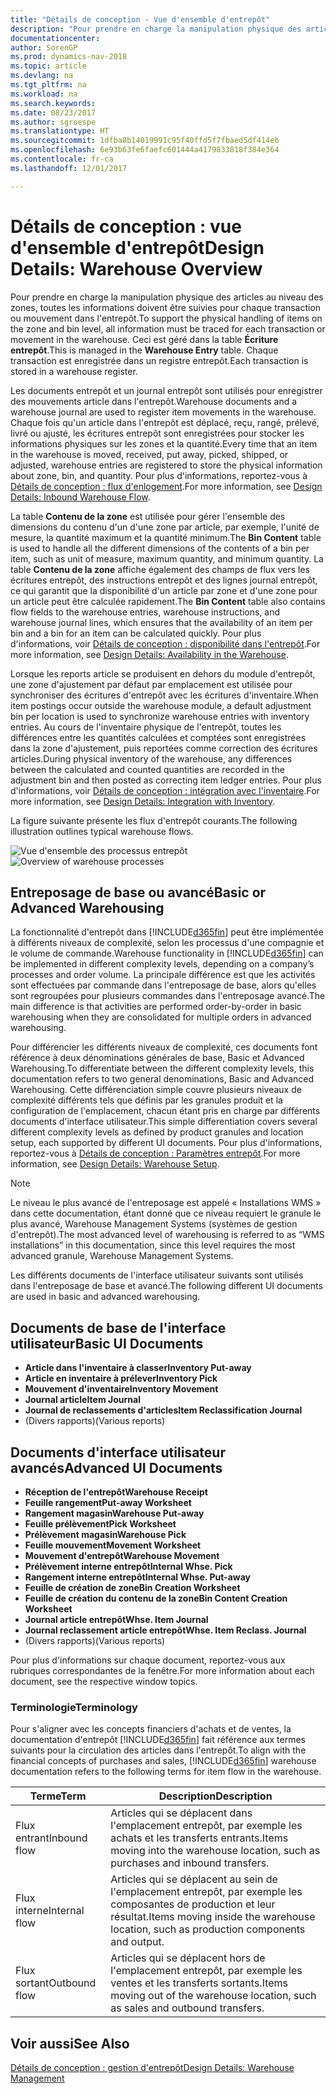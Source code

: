 ```yaml
---
title: "Détails de conception - Vue d'ensemble d'entrepôt"
description: "Pour prendre en charge la manipulation physique des articles au niveau des zones, toutes les informations doivent être suivies pour chaque transaction ou mouvement dans l'entrepôt. Ceci est géré dans la table **Écriture entrepôt**. Chaque transaction est enregistrée dans un registre entrepôt."
documentationcenter: 
author: SorenGP
ms.prod: dynamics-nav-2018
ms.topic: article
ms.devlang: na
ms.tgt_pltfrm: na
ms.workload: na
ms.search.keywords: 
ms.date: 08/23/2017
ms.author: sgroespe
ms.translationtype: HT
ms.sourcegitcommit: 1dfba8b14019991c95f40ffd5f7fbaed5df414eb
ms.openlocfilehash: 6e93b63fe6faefc601444a4179833818f384e364
ms.contentlocale: fr-ca
ms.lasthandoff: 12/01/2017

---
```

# <a name="design-details-warehouse-overview"></a><span data-ttu-id="95a76-105">Détails de conception : vue d'ensemble d'entrepôt</span><span class="sxs-lookup"><span data-stu-id="95a76-105">Design Details: Warehouse Overview</span></span>
<span data-ttu-id="95a76-106">Pour prendre en charge la manipulation physique des articles au niveau des zones, toutes les informations doivent être suivies pour chaque transaction ou mouvement dans l'entrepôt.</span><span class="sxs-lookup"><span data-stu-id="95a76-106">To support the physical handling of items on the zone and bin level, all information must be traced for each transaction or movement in the warehouse.</span></span> <span data-ttu-id="95a76-107">Ceci est géré dans la table **Écriture entrepôt**.</span><span class="sxs-lookup"><span data-stu-id="95a76-107">This is managed in the **Warehouse Entry** table.</span></span> <span data-ttu-id="95a76-108">Chaque transaction est enregistrée dans un registre entrepôt.</span><span class="sxs-lookup"><span data-stu-id="95a76-108">Each transaction is stored in a warehouse register.</span></span>  

<span data-ttu-id="95a76-109">Les documents entrepôt et un journal entrepôt sont utilisés pour enregistrer des mouvements article dans l'entrepôt.</span><span class="sxs-lookup"><span data-stu-id="95a76-109">Warehouse documents and a warehouse journal are used to register item movements in the warehouse.</span></span> <span data-ttu-id="95a76-110">Chaque fois qu'un article dans l'entrepôt est déplacé, reçu, rangé, prélevé, livré ou ajusté, les écritures entrepôt sont enregistrées pour stocker les informations physiques sur les zones et la quantité.</span><span class="sxs-lookup"><span data-stu-id="95a76-110">Every time that an item in the warehouse is moved, received, put away, picked, shipped, or adjusted, warehouse entries are registered to store the physical information about zone, bin, and quantity.</span></span> <span data-ttu-id="95a76-111">Pour plus d'informations, reportez\-vous à [Détails de conception : flux d'enlogement](design-details-outbound-warehouse-flow.md).</span><span class="sxs-lookup"><span data-stu-id="95a76-111">For more information, see [Design Details: Inbound Warehouse Flow](design-details-outbound-warehouse-flow.md).</span></span>  

<span data-ttu-id="95a76-112">La table **Contenu de la zone** est utilisée pour gérer l'ensemble des dimensions du contenu d'un d'une zone par article, par exemple, l'unité de mesure, la quantité maximum et la quantité minimum.</span><span class="sxs-lookup"><span data-stu-id="95a76-112">The **Bin Content** table is used to handle all the different dimensions of the contents of a bin per item, such as unit of measure, maximum quantity, and minimum quantity.</span></span> <span data-ttu-id="95a76-113">La table **Contenu de la zone** affiche également des champs de flux vers les écritures entrepôt, des instructions entrepôt et des lignes journal entrepôt, ce qui garantit que la disponibilité d'un article par zone et d'une zone pour un article peut être calculée rapidement.</span><span class="sxs-lookup"><span data-stu-id="95a76-113">The **Bin Content** table also contains flow fields to the warehouse entries, warehouse instructions, and warehouse journal lines, which ensures that the availability of an item per bin and a bin for an item can be calculated quickly.</span></span> <span data-ttu-id="95a76-114">Pour plus d'informations, voir [Détails de conception : disponibilité dans l'entrepôt](design-details-availability-in-the-warehouse.md).</span><span class="sxs-lookup"><span data-stu-id="95a76-114">For more information, see [Design Details: Availability in the Warehouse](design-details-availability-in-the-warehouse.md).</span></span>  

<span data-ttu-id="95a76-115">Lorsque les reports article se produisent en dehors du module d'entrepôt, une zone d'ajustement par défaut par emplacement est utilisée pour synchroniser des écritures d'entrepôt avec les écritures d'inventaire.</span><span class="sxs-lookup"><span data-stu-id="95a76-115">When item postings occur outside the warehouse module, a default adjustment bin per location is used to synchronize warehouse entries with inventory entries.</span></span> <span data-ttu-id="95a76-116">Au cours de l'inventaire physique de l'entrepôt, toutes les différences entre les quantités calculées et comptées sont enregistrées dans la zone d'ajustement, puis reportées comme correction des écritures articles.</span><span class="sxs-lookup"><span data-stu-id="95a76-116">During physical inventory of the warehouse, any differences between the calculated and counted quantities are recorded in the adjustment bin and then posted as correcting item ledger entries.</span></span> <span data-ttu-id="95a76-117">Pour plus d'informations, voir [Détails de conception : intégration avec l'inventaire](design-details-integration-with-inventory.md).</span><span class="sxs-lookup"><span data-stu-id="95a76-117">For more information, see [Design Details: Integration with Inventory](design-details-integration-with-inventory.md).</span></span>  

<span data-ttu-id="95a76-118">La figure suivante présente les flux d'entrepôt courants.</span><span class="sxs-lookup"><span data-stu-id="95a76-118">The following illustration outlines typical warehouse flows.</span></span>  

<span data-ttu-id="95a76-119">![Vue d'ensemble des processus entrepôt](media/design_details_warehouse_management_overview.png "design_details_warehouse_management_overview")</span><span class="sxs-lookup"><span data-stu-id="95a76-119">![Overview of warehouse processes](media/design_details_warehouse_management_overview.png "design_details_warehouse_management_overview")</span></span>  

## <a name="basic-or-advanced-warehousing"></a><span data-ttu-id="95a76-120">Entreposage de base ou avancé</span><span class="sxs-lookup"><span data-stu-id="95a76-120">Basic or Advanced Warehousing</span></span>  
<span data-ttu-id="95a76-121">La fonctionnalité d'entrepôt dans [!INCLUDE[d365fin](includes/d365fin_md.md)] peut être implémentée à différents niveaux de complexité, selon les processus d'une compagnie et le volume de commande.</span><span class="sxs-lookup"><span data-stu-id="95a76-121">Warehouse functionality in [!INCLUDE[d365fin](includes/d365fin_md.md)] can be implemented in different complexity levels, depending on a company’s processes and order volume.</span></span> <span data-ttu-id="95a76-122">La principale différence est que les activités sont effectuées par commande dans l'entreposage de base, alors qu'elles sont regroupées pour plusieurs commandes dans l'entreposage avancé.</span><span class="sxs-lookup"><span data-stu-id="95a76-122">The main difference is that activities are performed order-by-order in basic warehousing when they are consolidated for multiple orders in advanced warehousing.</span></span>  

 <span data-ttu-id="95a76-123">Pour différencier les différents niveaux de complexité, ces documents font référence à deux dénominations générales de base, Basic et Advanced Warehousing.</span><span class="sxs-lookup"><span data-stu-id="95a76-123">To differentiate between the different complexity levels, this documentation refers to two general denominations, Basic and Advanced Warehousing.</span></span> <span data-ttu-id="95a76-124">Cette différenciation simple couvre plusieurs niveaux de complexité différents tels que définis par les granules produit et la configuration de l'emplacement, chacun étant pris en charge par différents documents d'interface utilisateur.</span><span class="sxs-lookup"><span data-stu-id="95a76-124">This simple differentiation covers several different complexity levels as defined by product granules and location setup, each supported by different UI documents.</span></span> <span data-ttu-id="95a76-125">Pour plus d'informations, reportez\-vous à [Détails de conception : Paramètres entrepôt](design-details-warehouse-setup.md).</span><span class="sxs-lookup"><span data-stu-id="95a76-125">For more information, see [Design Details: Warehouse Setup](design-details-warehouse-setup.md).</span></span>  

> [!NOTE]  
>  <span data-ttu-id="95a76-126">Le niveau le plus avancé de l'entreposage est appelé « Installations WMS » dans cette documentation, étant donné que ce niveau requiert le granule le plus avancé, Warehouse Management Systems (systèmes de gestion d'entrepôt).</span><span class="sxs-lookup"><span data-stu-id="95a76-126">The most advanced level of warehousing is referred to as “WMS installations” in this documentation, since this level requires the most advanced granule, Warehouse Management Systems.</span></span>  

 <span data-ttu-id="95a76-127">Les différents documents de l'interface utilisateur suivants sont utilisés dans l'entreposage de base et avancé.</span><span class="sxs-lookup"><span data-stu-id="95a76-127">The following different UI documents are used in basic and advanced warehousing.</span></span>  

## <a name="basic-ui-documents"></a><span data-ttu-id="95a76-128">Documents de base de l'interface utilisateur</span><span class="sxs-lookup"><span data-stu-id="95a76-128">Basic UI Documents</span></span>  

-   <span data-ttu-id="95a76-129">**Article dans l'inventaire à classer**</span><span class="sxs-lookup"><span data-stu-id="95a76-129">**Inventory Put-away**</span></span>  
-   <span data-ttu-id="95a76-130">**Article en inventaire à prélever**</span><span class="sxs-lookup"><span data-stu-id="95a76-130">**Inventory Pick**</span></span>  
-   <span data-ttu-id="95a76-131">**Mouvement d'inventaire**</span><span class="sxs-lookup"><span data-stu-id="95a76-131">**Inventory Movement**</span></span>  
-   <span data-ttu-id="95a76-132">**Journal article**</span><span class="sxs-lookup"><span data-stu-id="95a76-132">**Item Journal**</span></span>  
-   <span data-ttu-id="95a76-133">**Journal de reclassements d'articles**</span><span class="sxs-lookup"><span data-stu-id="95a76-133">**Item Reclassification Journal**</span></span>  
-   <span data-ttu-id="95a76-134">(Divers rapports)</span><span class="sxs-lookup"><span data-stu-id="95a76-134">(Various reports)</span></span>  

## <a name="advanced-ui-documents"></a><span data-ttu-id="95a76-135">Documents d'interface utilisateur avancés</span><span class="sxs-lookup"><span data-stu-id="95a76-135">Advanced UI Documents</span></span>  

-   <span data-ttu-id="95a76-136">**Réception de l'entrepôt**</span><span class="sxs-lookup"><span data-stu-id="95a76-136">**Warehouse Receipt**</span></span>  
-   <span data-ttu-id="95a76-137">**Feuille rangement**</span><span class="sxs-lookup"><span data-stu-id="95a76-137">**Put-away Worksheet**</span></span>  
-   <span data-ttu-id="95a76-138">**Rangement magasin**</span><span class="sxs-lookup"><span data-stu-id="95a76-138">**Warehouse Put-away**</span></span>  
-   <span data-ttu-id="95a76-139">**Feuille prélèvement**</span><span class="sxs-lookup"><span data-stu-id="95a76-139">**Pick Worksheet**</span></span>  
-   <span data-ttu-id="95a76-140">**Prélèvement magasin**</span><span class="sxs-lookup"><span data-stu-id="95a76-140">**Warehouse Pick**</span></span>  
-   <span data-ttu-id="95a76-141">**Feuille mouvement**</span><span class="sxs-lookup"><span data-stu-id="95a76-141">**Movement Worksheet**</span></span>  
-   <span data-ttu-id="95a76-142">**Mouvement d'entrepôt**</span><span class="sxs-lookup"><span data-stu-id="95a76-142">**Warehouse Movement**</span></span>  
-   <span data-ttu-id="95a76-143">**Prélèvement interne entrepôt**</span><span class="sxs-lookup"><span data-stu-id="95a76-143">**Internal Whse. Pick**</span></span>  
-   <span data-ttu-id="95a76-144">**Rangement interne entrepôt**</span><span class="sxs-lookup"><span data-stu-id="95a76-144">**Internal Whse. Put-away**</span></span>  
-   <span data-ttu-id="95a76-145">**Feuille de création de zone**</span><span class="sxs-lookup"><span data-stu-id="95a76-145">**Bin Creation Worksheet**</span></span>  
-   <span data-ttu-id="95a76-146">**Feuille de création du contenu de la zone**</span><span class="sxs-lookup"><span data-stu-id="95a76-146">**Bin Content Creation Worksheet**</span></span>  
-   <span data-ttu-id="95a76-147">**Journal article entrepôt**</span><span class="sxs-lookup"><span data-stu-id="95a76-147">**Whse. Item Journal**</span></span>  
-   <span data-ttu-id="95a76-148">**Journal reclassement article entrepôt**</span><span class="sxs-lookup"><span data-stu-id="95a76-148">**Whse. Item Reclass. Journal**</span></span>  
-   <span data-ttu-id="95a76-149">(Divers rapports)</span><span class="sxs-lookup"><span data-stu-id="95a76-149">(Various reports)</span></span>  

<span data-ttu-id="95a76-150">Pour plus d'informations sur chaque document, reportez-vous aux rubriques correspondantes de la fenêtre.</span><span class="sxs-lookup"><span data-stu-id="95a76-150">For more information about each document, see the respective window topics.</span></span>  

### <a name="terminology"></a><span data-ttu-id="95a76-151">Terminologie</span><span class="sxs-lookup"><span data-stu-id="95a76-151">Terminology</span></span>  
<span data-ttu-id="95a76-152">Pour s'aligner avec les concepts financiers d'achats et de ventes, la documentation d'entrepôt [!INCLUDE[d365fin](includes/d365fin_md.md)] fait référence aux termes suivants pour la circulation des articles dans l'entrepôt.</span><span class="sxs-lookup"><span data-stu-id="95a76-152">To align with the financial concepts of purchases and sales, [!INCLUDE[d365fin](includes/d365fin_md.md)] warehouse documentation refers to the following terms for item flow in the warehouse.</span></span>  

|<span data-ttu-id="95a76-153">Terme</span><span class="sxs-lookup"><span data-stu-id="95a76-153">Term</span></span>|<span data-ttu-id="95a76-154">Description</span><span class="sxs-lookup"><span data-stu-id="95a76-154">Description</span></span>|  
|----------|---------------------------------------|  
|<span data-ttu-id="95a76-155">Flux entrant</span><span class="sxs-lookup"><span data-stu-id="95a76-155">Inbound flow</span></span>|<span data-ttu-id="95a76-156">Articles qui se déplacent dans l'emplacement entrepôt, par exemple les achats et les transferts entrants.</span><span class="sxs-lookup"><span data-stu-id="95a76-156">Items moving into the warehouse location, such as purchases and inbound transfers.</span></span>|  
|<span data-ttu-id="95a76-157">Flux interne</span><span class="sxs-lookup"><span data-stu-id="95a76-157">Internal flow</span></span>|<span data-ttu-id="95a76-158">Articles qui se déplacent au sein de l'emplacement entrepôt, par exemple les composantes de production et leur résultat.</span><span class="sxs-lookup"><span data-stu-id="95a76-158">Items moving inside the warehouse location, such as production components and output.</span></span>|  
|<span data-ttu-id="95a76-159">Flux sortant</span><span class="sxs-lookup"><span data-stu-id="95a76-159">Outbound flow</span></span>|<span data-ttu-id="95a76-160">Articles qui se déplacent hors de l'emplacement entrepôt, par exemple les ventes et les transferts sortants.</span><span class="sxs-lookup"><span data-stu-id="95a76-160">Items moving out of the warehouse location, such as sales and outbound transfers.</span></span>|  

## <a name="see-also"></a><span data-ttu-id="95a76-161">Voir aussi</span><span class="sxs-lookup"><span data-stu-id="95a76-161">See Also</span></span>  
 [<span data-ttu-id="95a76-162">Détails de conception : gestion d'entrepôt</span><span class="sxs-lookup"><span data-stu-id="95a76-162">Design Details: Warehouse Management</span></span>](design-details-warehouse-management.md)

